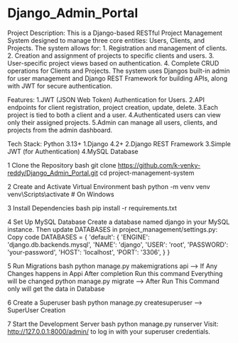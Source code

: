 # Django_Admin_Portal
Project Description:
This is a Django-based RESTful Project Management System designed to manage three core entities: Users, Clients, and Projects. 
The system allows for:
      1. Registration and management of clients.
      2. Creation and assignment of projects to specific clients and users.
      3. User-specific project views based on authentication.
      4. Complete CRUD operations for Clients and Projects.
The system uses Djangos built-in admin for user management and Django REST Framework for building APIs, along with JWT for secure authentication.

Features: 
1.JWT (JSON Web Token) Authentication for Users.
2.API endpoints for client registration, project creation, update, delete.
3.Each project is tied to both a client and a user.
4.Authenticated users can view only their assigned projects.
5.Admin can manage all users, clients, and projects from the admin dashboard.

Tech Stack:
Python 3.13+
1.Django 4.2+
2.Django REST Framework
3.Simple JWT (for Authentication)
4.MySQL Database

1️ Clone the Repository
bash
git clone https://github.com/k-venky-reddy/Django_Admin_Portal.git
cd project-management-system

2️ Create and Activate Virtual Environment
bash
python -m venv venv
venv\Scripts\activate  # On Windows

3 Install Dependencies
bash
pip install -r requirements.txt

4️ Set Up MySQL Database
Create a database named django in your MySQL instance.
Then update DATABASES in project_management/settings.py:
Copy code
DATABASES = {
    'default': {
        'ENGINE': 'django.db.backends.mysql',
        'NAME': 'django',
        'USER': 'root',
        'PASSWORD': 'your-password',
        'HOST': 'localhost',
        'PORT': '3306',
    }
}

5️ Run Migrations
bash
python manage.py makemigrations api --> If Any Changes happens in Appi After completion Run this command Everything will be changed 
python manage.py migrate --> After Run This Command only will get the data in Database

6️ Create a Superuser
bash
python manage.py createsuperuser --> SuperUser Creation 

7️ Start the Development Server
bash
python manage.py runserver
Visit: http://127.0.0.1:8000/admin/ to log in with your superuser credentials.
